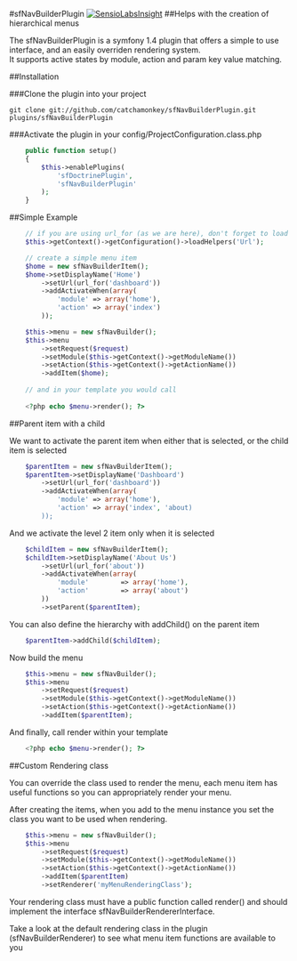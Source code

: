 #sfNavBuilderPlugin [![SensioLabsInsight](https://insight.sensiolabs.com/projects/e7234d65-2a2c-4cb1-97e0-df2d94f5cbe3/small.png)](https://insight.sensiolabs.com/projects/e7234d65-2a2c-4cb1-97e0-df2d94f5cbe3)
##Helps with the creation of hierarchical menus

The sfNavBuilderPlugin is a symfony 1.4 plugin that offers a simple to use interface, 
and an easily overriden rendering system.  
It supports active states by module, action and param key value matching.

##Installation

###Clone the plugin into your project

    git clone git://github.com/catchamonkey/sfNavBuilderPlugin.git plugins/sfNavBuilderPlugin

###Activate the plugin in your config/ProjectConfiguration.class.php
```php
    public function setup()
    {
        $this->enablePlugins(
            'sfDoctrinePlugin',
            'sfNavBuilderPlugin'
        );
    }
```
##Simple Example
```php
    // if you are using url_for (as we are here), don't forget to load the helper
    $this->getContext()->getConfiguration()->loadHelpers('Url');

    // create a simple menu item
    $home = new sfNavBuilderItem();
    $home->setDisplayName('Home')
        ->setUrl(url_for('dashboard'))
        ->addActivateWhen(array(
            'module' => array('home'),
            'action' => array('index')
        ));

    $this->menu = new sfNavBuilder();
    $this->menu
        ->setRequest($request)
        ->setModule($this->getContext()->getModuleName())
        ->setAction($this->getContext()->getActionName())
        ->addItem($home);
    
    // and in your template you would call
    
    <?php echo $menu->render(); ?>
```
##Parent item with a child

We want to activate the parent item when either that is selected, or the child
item is selected
```php
    $parentItem = new sfNavBuilderItem();
    $parentItem->setDisplayName('Dashboard')
        ->setUrl(url_for('dashboard'))
        ->addActivateWhen(array(
            'module' => array('home'),
            'action' => array('index', 'about)
        ));
```
And we activate the level 2 item only when it is selected
```php
    $childItem = new sfNavBuilderItem();
    $childItem->setDisplayName('About Us')
        ->setUrl(url_for('about'))
        ->addActivateWhen(array(
            'module'        => array('home'),
            'action'        => array('about')
        ))
        ->setParent($parentItem);
```
You can also define the hierarchy with addChild() on the parent item
```php
    $parentItem->addChild($childItem);
```
Now build the menu
```php
    $this->menu = new sfNavBuilder();
    $this->menu
        ->setRequest($request)
        ->setModule($this->getContext()->getModuleName())
        ->setAction($this->getContext()->getActionName())
        ->addItem($parentItem);
```
And finally, call render within your template
```php
    <?php echo $menu->render(); ?>
```
##Custom Rendering class

You can override the class used to render the menu, each menu item has useful
functions so you can appropriately render your menu.

After creating the items, when you add to the menu instance you set the class you 
want to be used when rendering.
```php
    $this->menu = new sfNavBuilder();
    $this->menu
        ->setRequest($request)
        ->setModule($this->getContext()->getModuleName())
        ->setAction($this->getContext()->getActionName())
        ->addItem($parentItem)
        ->setRenderer('myMenuRenderingClass');
```
Your rendering class must have a public function called render() and should implement the 
interface sfNavBuilderRendererInterface.  

Take a look at the default rendering class in the plugin (sfNavBuilderRenderer) to see what menu item 
functions are available to you
